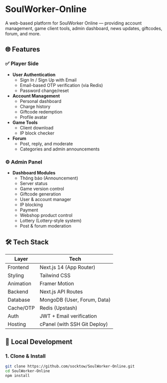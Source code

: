 # SoulWorker-Online

A web-based platform for SoulWorker Online — providing account management, game client tools, admin dashboard, news updates, giftcodes, forum, and more.

## 🌐 Features

### ✅ Player Side
- **User Authentication**
  - Sign In / Sign Up with Email
  - Email-based OTP verification (via Redis)
  - Password change/reset
- **Account Management**
  - Personal dashboard
  - Charge history
  - Giftcode redemption
  - Profile avatar
- **Game Tools**
  - Client download
  - IP block checker
- **Forum**
  - Post, reply, and moderate
  - Categories and admin announcements

### ⚙️ Admin Panel
- **Dashboard Modules**
  - Thông báo (Announcement)
  - Server status
  - Game version control
  - Giftcode generation
  - User & account manager
  - IP blocking
  - Payment 
  - Webshop product control
  - Lottery (Lottery-style system)
  - Post & forum moderation

## 🛠 Tech Stack

| Layer       | Tech                        |
|-------------|-----------------------------|
| Frontend    | Next.js 14 (App Router)     |
| Styling     | Tailwind CSS                |
| Animation   | Framer Motion               |
| Backend     | Next.js API Routes          |
| Database    | MongoDB (User, Forum, Data) |
| Cache/OTP   | Redis (Upstash)             |
| Auth        | JWT + Email verification    |
| Hosting     | cPanel (with SSH Git Deploy)|

## 🧪 Local Development

### 1. Clone & Install
```bash
git clone https://github.com/socktow/SoulWorker-Online.git
cd SoulWorker-Online
npm install
